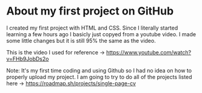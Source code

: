 # About my first project on GitHub
I created my first project with HTML and CSS. Since I literally started learning a few hours ago I basicly just copyed from a youtube video. I made some little changes but it is still 95% the same as the video. 

This is the video I used for reference -> https://www.youtube.com/watch?v=FHb9JobDs2o

Note: It's my first time coding and using Github so I had no idea on how to properly upload my project.
      I am going to try to do all of the projects listed here -> https://roadmap.sh/projects/single-page-cv
